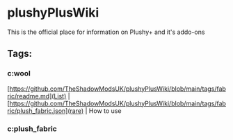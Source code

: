 # plushyPlusWiki
This is the official place for information on Plushy+ and it's addo-ons

## Tags:
### c:wool
[https://github.com/TheShadowModsUK/plushyPlusWiki/blob/main/tags/fabric/readme.md](List) | [https://github.com/TheShadowModsUK/plushyPlusWiki/blob/main/tags/fabric/plush_fabric.json](rare) | How to use

### c:plush_fabric
